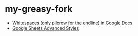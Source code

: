 # my-greasy-fork

- [Whitespaces (only pilcrow for the endline) in Google Docs]
- [Google Sheets Advanced Styles]

[whitespaces (only pilcrow for the endline) in google docs]: https://greasyfork.org/en/scripts/27401-whitespaces-only-pilcrow-for-the-endline-in-google-docs
[google sheets advanced styles]: https://greasyfork.org/en/scripts/398543-google-sheets-advanced-styles
